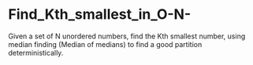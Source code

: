 # Find_Kth_smallest_in_O-N-
Given a set of N unordered numbers, find the Kth smallest number, using median finding (Median of medians) to find a good partition deterministically. 

